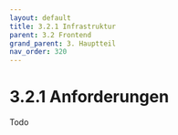 ```yaml
---
layout: default
title: 3.2.1 Infrastruktur
parent: 3.2 Frontend
grand_parent: 3. Hauptteil
nav_order: 320
---
```


# 3.2.1 Anforderungen

Todo

